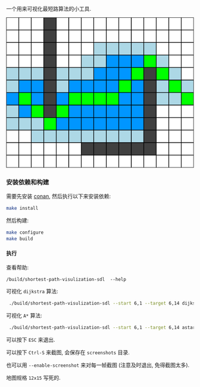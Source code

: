 一个用来可视化最短路算法的小工具.

![](misc/astar-demo.png)

### 安装依赖和构建

需要先安装 [conan](https://conan.io/), 然后执行以下来安装依赖:

```bash
make install
```

然后构建:

```bash
make configure
make build
```

#### 执行

查看帮助:

```
/build/shortest-path-visulization-sdl  --help
```

可视化 `dijkstra` 算法:

```bash
 ./build/shortest-path-visulization-sdl --start 6,1 --target 6,14 dijkstra
```

可视化 `A*` 算法:

```bash
 ./build/shortest-path-visulization-sdl --start 6,1 --target 6,14 astar
```

可以按下 `ESC` 来退出.

可以按下 `Ctrl-S` 来截图, 会保存在 `screenshots` 目录.

也可以用 `--enable-screenshot` 来对每一帧截图 (注意及时退出, 免得截图太多).


地图规格 `12x15` 写死的.
